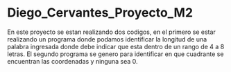 # Diego_Cervantes_Proyecto_M2
En este proyecto se estan realizando dos codigos, en el primero se estar realizando un programa donde podamos identificar la longitud de una palabra ingresada donde debe indicar que esta dentro de un rango de 4 a 8 letras. El segundo programa se genero para identificar en que cuadrante se encuentran las coordenadas y ninguna sea 0.

